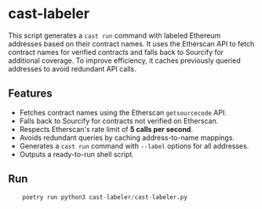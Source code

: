 # cast-labeler

This script generates a `cast run` command with labeled Ethereum addresses based on their contract names. It uses the Etherscan API to fetch contract names for verified contracts and falls back to Sourcify for additional coverage. To improve efficiency, it caches previously queried addresses to avoid redundant API calls.

## Features

- Fetches contract names using the Etherscan `getsourcecode` API.
- Falls back to Sourcify for contracts not verified on Etherscan.
- Respects Etherscan's rate limit of **5 calls per second**.
- Avoids redundant queries by caching address-to-name mappings.
- Generates a `cast run` command with `--label` options for all addresses.
- Outputs a ready-to-run shell script.

## Run
  ```py
      poetry run python3 cast-labeler/cast-labeler.py
  ```
